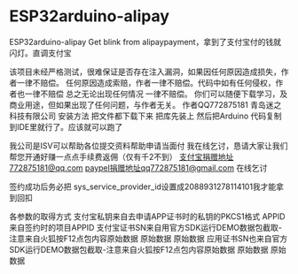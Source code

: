 # ESP32arduino-alipay
ESP32arduino-alipay Get blink from alipaypayment，拿到了支付宝付的钱就闪灯。直调支付宝

该项目未经严格测试，很难保证是否存在注入漏洞，如果因任何原因造成损失，作者一律不赔偿。
任何原因造成索赔，作者一律不赔偿。代码中如有任何侵权，作者也一律不赔偿
总之无论出现任何情况 一律不赔偿。
你们可以随便下载学习，及商业用途，但如果出现了任何问题，与作者无关。
作者QQ772875181 青岛迷之科技有限公司
安装方法
把文件都下载下来 把库先装上
然后把Arduino 代码复制到IDE里就行了。应该就可以跑了

我公司是ISV可以帮助各位提交资料帮助申请当面付
我在线乞讨，恳请大家让我们帮您开通好赚一点点手续费返佣（仅有千2不到）
支付宝捐赠地址772875181@qq.com
paypel捐赠地址qq772875181@gmail.com
在线乞讨

签约成功后务必把
sys_service_provider_id设置成2088931278114101我才能拿到回扣


各参数的取得方式
支付宝私钥来自去申请APP证书时的私钥的PKCS1格式
APPID来自签约时的项目APPID
支付宝证书SN来自用官方SDK运行DEMO数据包截取-注意来自火狐按F12点包内容原始数据 原始数据 原始数据
应用证书SN也来自官方SDK运行DEMO数据包截取-注意来自火狐按F12点包内容原始数据 原始数据 原始数据

